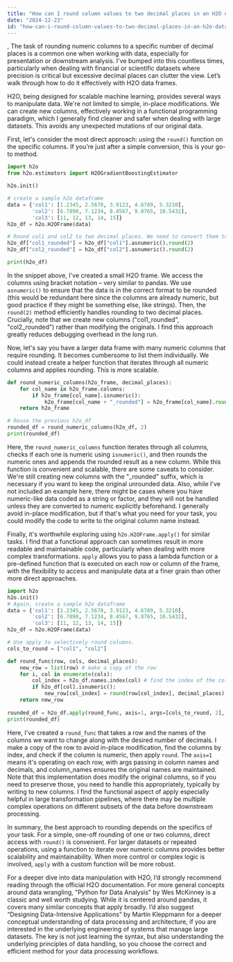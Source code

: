 ```yaml
---
title: "How can I round column values to two decimal places in an H2O data frame?"
date: "2024-12-23"
id: "how-can-i-round-column-values-to-two-decimal-places-in-an-h2o-data-frame"
---
```


,  The task of rounding numeric columns to a specific number of decimal places is a common one when working with data, especially for presentation or downstream analysis. I've bumped into this countless times, particularly when dealing with financial or scientific datasets where precision is critical but excessive decimal places can clutter the view. Let’s walk through how to do it effectively with H2O data frames.

H2O, being designed for scalable machine learning, provides several ways to manipulate data. We're not limited to simple, in-place modifications. We can create new columns, effectively working in a functional programming paradigm, which I generally find cleaner and safer when dealing with large datasets. This avoids any unexpected mutations of our original data.

First, let's consider the most direct approach: using the `round()` function on the specific columns. If you’re just after a simple conversion, this is your go-to method.

```python
import h2o
from h2o.estimators import H2OGradientBoostingEstimator

h2o.init()

# create a sample h2o dataframe
data = {'col1': [1.2345, 2.5678, 3.9123, 4.6789, 5.3210],
        'col2': [6.7890, 7.1234, 8.4567, 9.8765, 10.5432],
        'col3': [11, 12, 13, 14, 15]}
h2o_df = h2o.H2OFrame(data)

# Round col1 and col2 to two decimal places. We need to convert them to float first.
h2o_df["col1_rounded"] = h2o_df["col1"].asnumeric().round(2)
h2o_df["col2_rounded"] = h2o_df["col2"].asnumeric().round(2)

print(h2o_df)
```

In the snippet above, I've created a small H2O frame. We access the columns using bracket notation – very similar to pandas. We use `asnumeric()` to ensure that the data is in the correct format to be rounded (this would be redundant here since the columns are already numeric, but good practice if they might be something else, like strings). Then, the `round(2)` method efficiently handles rounding to two decimal places. Crucially, note that we create new columns ("col1_rounded", "col2_rounded") rather than modifying the originals. I find this approach greatly reduces debugging overhead in the long run.

Now, let's say you have a larger data frame with many numeric columns that require rounding. It becomes cumbersome to list them individually. We could instead create a helper function that iterates through all numeric columns and applies rounding. This is more scalable.

```python
def round_numeric_columns(h2o_frame, decimal_places):
    for col_name in h2o_frame.columns:
        if h2o_frame[col_name].isnumeric():
            h2o_frame[col_name + "_rounded"] = h2o_frame[col_name].round(decimal_places)
    return h2o_frame

# Reuse the previous h2o_df
rounded_df = round_numeric_columns(h2o_df, 2)
print(rounded_df)
```

Here, the `round_numeric_columns` function iterates through all columns, checks if each one is numeric using `isnumeric()`, and then rounds the numeric ones and appends the rounded result as a new column. While this function is convenient and scalable, there are some caveats to consider. We're still creating new columns with the "_rounded" suffix, which is necessary if you want to keep the original unrounded data. Also, while I've not included an example here, there might be cases where you have numeric-like data coded as a string or factor, and they will not be handled unless they are converted to numeric explicitly beforehand. I generally avoid in-place modification, but if that's what you need for your task, you could modify the code to write to the original column name instead.

Finally, it's worthwhile exploring using `h2o.H2OFrame.apply()` for similar tasks. I find that a functional approach can sometimes result in more readable and maintainable code, particularly when dealing with more complex transformations. `apply` allows you to pass a lambda function or a pre-defined function that is executed on each row or column of the frame, with the flexibility to access and manipulate data at a finer grain than other more direct approaches.

```python
import h2o
h2o.init()
# Again, create a sample h2o dataframe
data = {'col1': [1.2345, 2.5678, 3.9123, 4.6789, 5.3210],
        'col2': [6.7890, 7.1234, 8.4567, 9.8765, 10.5432],
        'col3': [11, 12, 13, 14, 15]}
h2o_df = h2o.H2OFrame(data)

# Use apply to selectively round columns.
cols_to_round = ["col1", "col2"]

def round_func(row, cols, decimal_places):
    new_row = list(row) # make a copy of the row
    for i, col in enumerate(cols):
        col_index = h2o_df.names.index(col) # find the index of the column
        if h2o_df[col].isnumeric():
            new_row[col_index] = round(row[col_index], decimal_places)
    return new_row
    
rounded_df = h2o_df.apply(round_func, axis=1, args=[cols_to_round, 2], column_names = h2o_df.names)
print(rounded_df)
```

Here, I've created a `round_func` that takes a row and the names of the columns we want to change along with the desired number of decimals. I make a copy of the row to avoid in-place modification, find the columns by index, and check if the column is numeric, then apply `round`. The `axis=1` means it's operating on each row, with args passing in column names and decimals, and column_names ensures the original names are maintained. Note that this implementation does modify the original columns, so if you need to preserve those, you need to handle this appropriately, typically by writing to new columns. I find the functional aspect of apply especially helpful in large transformation pipelines, where there may be multiple complex operations on different subsets of the data before downstream processing.

In summary, the best approach to rounding depends on the specifics of your task. For a simple, one-off rounding of one or two columns, direct access with `round()` is convenient. For larger datasets or repeated operations, using a function to iterate over numeric columns provides better scalability and maintainability. When more control or complex logic is involved, `apply` with a custom function will be more robust.

For a deeper dive into data manipulation with H2O, I’d strongly recommend reading through the official H2O documentation. For more general concepts around data wrangling, "Python for Data Analysis" by Wes McKinney is a classic and well worth studying. While it is centered around pandas, it covers many similar concepts that apply broadly. I’d also suggest “Designing Data-Intensive Applications” by Martin Kleppmann for a deeper conceptual understanding of data processing and architecture, if you are interested in the underlying engineering of systems that manage large datasets. The key is not just learning the syntax, but also understanding the underlying principles of data handling, so you choose the correct and efficient method for your data processing workflows.

